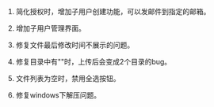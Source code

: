 
1. 简化授权时，增加子用户创建功能，可以发邮件到指定的邮箱。

2. 增加子用户管理界面。

3. 修复文件最后修改时间不展示的问题。

4. 修复目录中有"\"时，上传后会变成2个目录的bug。

5. 文件列表为空时，禁用全选按钮。

6. 修复windows下解压问题。

